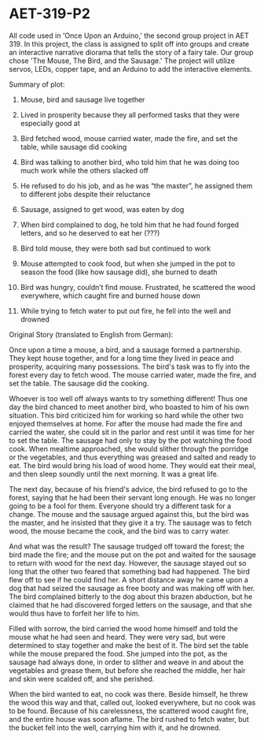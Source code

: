 # AET-319-P2
All code used in 'Once Upon an Arduino,' the second group project in AET 319. In this project, the class is assigned to split off into groups and create an interactive narrative diorama that tells the story of a fairy tale. Our group chose 'The Mouse, The Bird, and the Sausage.' The project will utilize servos, LEDs, copper tape, and an Arduino to add the interactive elements.

Summary of plot:
  1. Mouse, bird and sausage live together
  
  2. Lived in prosperity because they all performed tasks that they were especially good at
  
  3. Bird fetched wood, mouse carried water, made the fire, and set the table, while sausage did cooking
  
  4. Bird was talking to another bird, who told him that he was doing too much work while the others slacked off
  
  5. He refused to do his job, and as he was “the master”, he assigned them to different jobs despite their reluctance
  
  6. Sausage, assigned to get wood, was eaten by dog
  
  7. When bird complained to dog, he told him that he had found forged letters, and so he deserved to eat her (???)
  
  8. Bird told mouse, they were both sad but continued to work
  
  9. Mouse attempted to cook food, but when she jumped in the pot to season the food (like how sausage did), she burned to death
  
  10. Bird was hungry, couldn’t find mouse. Frustrated, he scattered the wood everywhere, which caught fire and burned house down
  
  11. While trying to fetch water to put out fire, he fell into the well and drowned

Original Story (translated to English from German):

  Once upon a time a mouse, a bird, and a sausage formed a partnership. They kept house together, and for a long time they lived in peace and prosperity, acquiring many possessions. The bird's task was to fly into the forest every day to fetch wood. The mouse carried water, made the fire, and set the table. The sausage did the cooking.

Whoever is too well off always wants to try something different! Thus one day the bird chanced to meet another bird, who boasted to him of his own situation. This bird criticized him for working so hard while the other two enjoyed themselves at home. For after the mouse had made the fire and carried the water, she could sit in the parlor and rest until it was time for her to set the table. The sausage had only to stay by the pot watching the food cook. When mealtime approached, she would slither through the porridge or the vegetables, and thus everything was greased and salted and ready to eat. The bird would bring his load of wood home. They would eat their meal, and then sleep soundly until the next morning. It was a great life.

The next day, because of his friend's advice, the bird refused to go to the forest, saying that he had been their servant long enough. He was no longer going to be a fool for them. Everyone should try a different task for a change. The mouse and the sausage argued against this, but the bird was the master, and he insisted that they give it a try. The sausage was to fetch wood, the mouse became the cook, and the bird was to carry water.

And what was the result? The sausage trudged off toward the forest; the bird made the fire; and the mouse put on the pot and waited for the sausage to return with wood for the next day. However, the sausage stayed out so long that the other two feared that something bad had happened. The bird flew off to see if he could find her. A short distance away he came upon a dog that had seized the sausage as free booty and was making off with her. The bird complained bitterly to the dog about this brazen abduction, but he claimed that he had discovered forged letters on the sausage, and that she would thus have to forfeit her life to him.

Filled with sorrow, the bird carried the wood home himself and told the mouse what he had seen and heard. They were very sad, but were determined to stay together and make the best of it. The bird set the table while the mouse prepared the food. She jumped into the pot, as the sausage had always done, in order to slither and weave in and about the vegetables and grease them, but before she reached the middle, her hair and skin were scalded off, and she perished.

When the bird wanted to eat, no cook was there. Beside himself, he threw the wood this way and that, called out, looked everywhere, but no cook was to be found. Because of his carelessness, the scattered wood caught fire, and the entire house was soon aflame. The bird rushed to fetch water, but the bucket fell into the well, carrying him with it, and he drowned.
